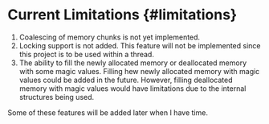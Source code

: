 Current Limitations {#limitations}
===================

1. Coalescing of memory chunks is not yet implemented.
2. Locking support is not added.  This feature will not be implemented since
   this project is to be used within a thread.
3. The ability to fill the newly allocated memory or deallocated memory with
   some magic values.  Filling hew newly allocated memory with magic values
   could be added in the future.  However, filling deallocated memory with
   magic values would have limitations due to the internal structures being
   used.

Some of these features will be added later when I have time.
